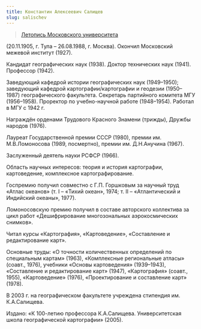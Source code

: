 ```yaml
---
title: Константин Алексеевич Салищев
slug: salischev
---
```


> [Летопись Московского университета](https://letopis.msu.ru/peoples/3556)

(20.11.1905, г. Тула – 26.08.1988, г. Москва). Окончил Московский межевой институт (1927).

Кандидат географических наук (1938). Доктор технических наук (1941). Профессор (1942).

Заведующий кафедрой истории географических наук (1949–1950); заведующий кафедрой картографии/картографии и геодезии (1950–1987) географического факультета. Секретарь партийного комитета МГУ (1956–1958). Проректор по учебно-научной работе (1948–1954). Работал в МГУ с 1942 г.

Награждён орденами Трудового Красного Знамени (трижды), Дружбы народов (1976).

Лауреат Государственной премии СССР (1980), премии им. М.В.Ломоносова (1989, посмертно), премии им. Д.Н.Анучина (1967).

Заслуженный деятель науки РСФСР (1966).

Область научных интересов: теория и история картографии, картоведение, комплексное картографирование.

Госпремию получил совместно с Г.П. Горшковым за научный труд «Атлас океанов» (т. I – «Тихий океан», 1974; т. II – «Атлантический и Индийский океаны», 1977).

Ломоносовскую премию получил в составе авторского коллектива за цикл работ «Дешифрирование многозональных аэрокосмических снимков».

Читал курсы «Картография», «Картоведение», «Составление и редактирование карт».

Основные труды: «О точности количественных определений по специальным картам» (1963), «Комплексные региональные атласы» (соавт., 1976), учебники «Основы картоведения» (1939–1943), «Составление и редактирование карт» (1947), «Картография» (соавт., 1955), «Картоведение» (1976), «Проектирование и составление карт» (1978).

В 2003 г. на географическом факультете учреждена стипендия им. К.А.Салищева.

Издано: «К 100-летию профессора К.А.Салищева. Университетская школа географической картографии» (2005).
